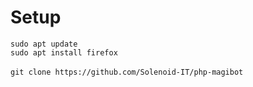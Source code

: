 # Setup

`sudo apt update`
<br>
`sudo apt install firefox`
<br><br>
`git clone https://github.com/Solenoid-IT/php-magibot`